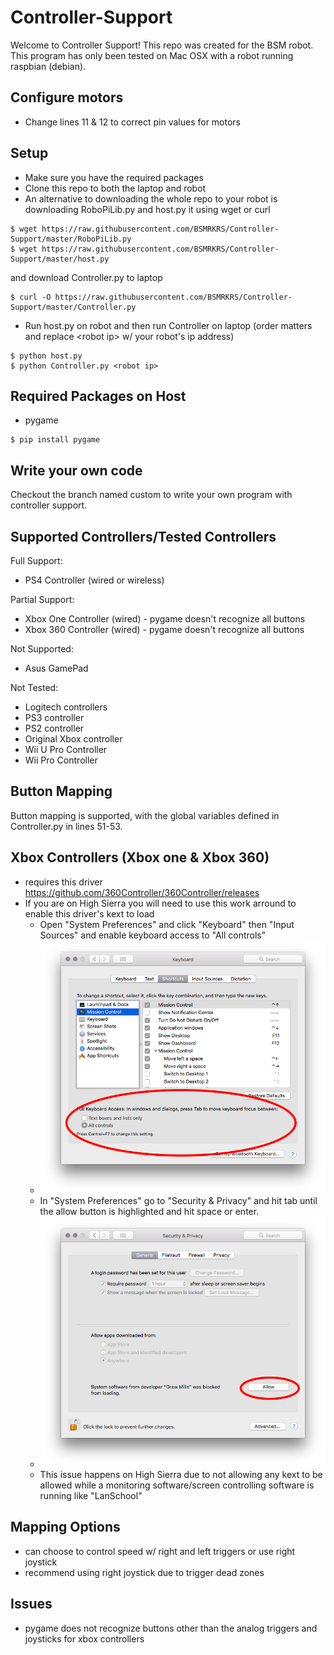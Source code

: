 # Controller-Support

Welcome to Controller Support! This repo was created for the BSM robot. This program has only been tested on Mac OSX with a robot running raspbian (debian).

## Configure motors

- Change lines 11 & 12 to correct pin values for motors

## Setup

- Make sure you have the required packages
- Clone this repo to both the laptop and robot
- An alternative to downloading the whole repo to your robot is downloading RoboPiLib.py and host.py it using wget or curl

```
$ wget https://raw.githubusercontent.com/BSMRKRS/Controller-Support/master/RoboPiLib.py
$ wget https://raw.githubusercontent.com/BSMRKRS/Controller-Support/master/host.py
```

and download Controller.py to laptop

```
$ curl -O https://raw.githubusercontent.com/BSMRKRS/Controller-Support/master/Controller.py
```

- Run host.py on robot and then run Controller on laptop (order matters and replace \<robot ip> w/ your robot's ip address)

```
$ python host.py
$ python Controller.py <robot ip>
```

## Required Packages on Host

- pygame
```
$ pip install pygame
```

## Write your own code

Checkout the branch named custom to write your own program with controller support.

## Supported Controllers/Tested Controllers

Full Support:
- PS4 Controller (wired or wireless)

Partial Support:
- Xbox One Controller (wired) - pygame doesn't recognize all buttons
- Xbox 360 Controller (wired) - pygame doesn't recognize all buttons

Not Supported:
- Asus GamePad

Not Tested:
- Logitech controllers
- PS3 controller
- PS2 controller
- Original Xbox controller
- Wii U Pro Controller
- Wii Pro Controller

## Button Mapping

Button mapping is supported, with the global variables defined in Controller.py in lines 51-53.

## Xbox Controllers (Xbox one & Xbox 360)

- requires this driver https://github.com/360Controller/360Controller/releases
- If you are on High Sierra you will need to use this work arround to enable this driver's kext to load
  - Open "System Preferences" and click "Keyboard" then "Input Sources" and enable keyboard access to "All controls"
  - ![alt text](https://github.com/BSMRKRS/Controller-Support/blob/master/docs/keyboard.png)
  - In "System Preferences" go to "Security & Privacy" and hit tab until the allow button is highlighted and hit space or enter.
  - ![alt text](https://github.com/BSMRKRS/Controller-Support/blob/master/docs/allow.png)
  - This issue happens on High Sierra due to not allowing any kext to be allowed while a monitoring software/screen controlling software is running like "LanSchool"


## Mapping Options

- can choose to control speed w/ right and left triggers or use right joystick
- recommend using right joystick due to trigger dead zones

## Issues

- pygame does not recognize buttons other than the analog triggers and joysticks for xbox controllers
